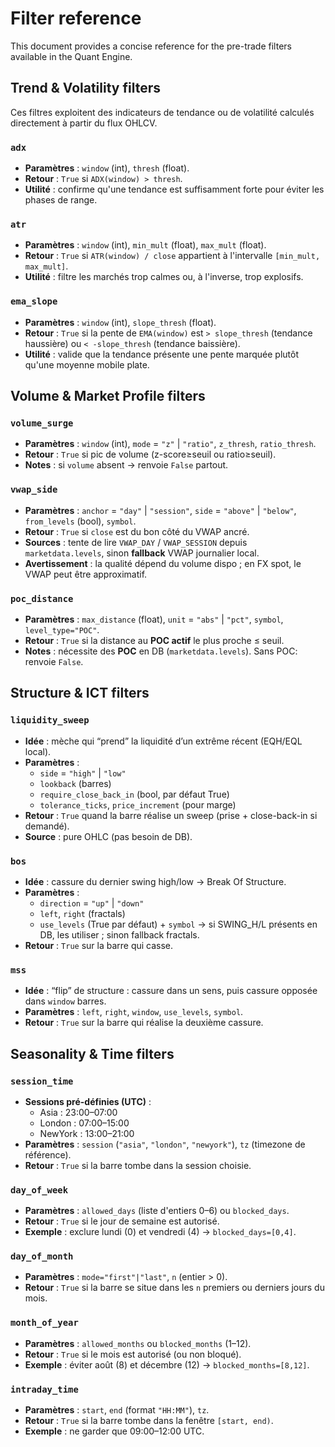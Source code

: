 # Filter reference

This document provides a concise reference for the pre-trade filters available in the Quant Engine.

## Trend & Volatility filters

Ces filtres exploitent des indicateurs de tendance ou de volatilité calculés directement à partir du flux OHLCV.

### `adx`
- **Paramètres** : `window` (int), `thresh` (float).
- **Retour** : `True` si `ADX(window) > thresh`.
- **Utilité** : confirme qu'une tendance est suffisamment forte pour éviter les phases de range.

### `atr`
- **Paramètres** : `window` (int), `min_mult` (float), `max_mult` (float).
- **Retour** : `True` si `ATR(window) / close` appartient à l'intervalle `[min_mult, max_mult]`.
- **Utilité** : filtre les marchés trop calmes ou, à l'inverse, trop explosifs.

### `ema_slope`
- **Paramètres** : `window` (int), `slope_thresh` (float).
- **Retour** : `True` si la pente de `EMA(window)` est `> slope_thresh` (tendance haussière) ou `< -slope_thresh` (tendance baissière).
- **Utilité** : valide que la tendance présente une pente marquée plutôt qu'une moyenne mobile plate.

## Volume & Market Profile filters

### `volume_surge`
- **Paramètres** : `window` (int), `mode` = `"z"` \| `"ratio"`, `z_thresh`, `ratio_thresh`.
- **Retour** : `True` si pic de volume (z-score≥seuil ou ratio≥seuil).
- **Notes** : si `volume` absent → renvoie `False` partout.

### `vwap_side`
- **Paramètres** : `anchor` = `"day"` \| `"session"`, `side` = `"above"` \| `"below"`, `from_levels` (bool), `symbol`.
- **Retour** : `True` si `close` est du bon côté du VWAP ancré.
- **Sources** : tente de lire `VWAP_DAY` / `VWAP_SESSION` depuis `marketdata.levels`, sinon **fallback** VWAP journalier local.
- **Avertissement** : la qualité dépend du volume dispo ; en FX spot, le VWAP peut être approximatif.

### `poc_distance`
- **Paramètres** : `max_distance` (float), `unit` = `"abs"` \| `"pct"`, `symbol`, `level_type="POC"`.
- **Retour** : `True` si la distance au **POC actif** le plus proche ≤ seuil.
- **Notes** : nécessite des **POC** en DB (`marketdata.levels`). Sans POC: renvoie `False`.

## Structure & ICT filters

### `liquidity_sweep`
- **Idée** : mèche qui “prend” la liquidité d’un extrême récent (EQH/EQL local).  
- **Paramètres** :  
  - `side` = `"high"` \| `"low"`  
  - `lookback` (barres)  
  - `require_close_back_in` (bool, par défaut True)  
  - `tolerance_ticks`, `price_increment` (pour marge)  
- **Retour** : `True` quand la barre réalise un sweep (prise + close-back-in si demandé).  
- **Source** : pure OHLC (pas besoin de DB).

### `bos`
- **Idée** : cassure du dernier swing high/low → Break Of Structure.  
- **Paramètres** :  
  - `direction` = `"up"` \| `"down"`  
  - `left`, `right` (fractals)  
  - `use_levels` (True par défaut) + `symbol` → si SWING_H/L présents en DB, les utiliser ; sinon fallback fractals.  
- **Retour** : `True` sur la barre qui casse.  

### `mss`
- **Idée** : “flip” de structure : cassure dans un sens, puis cassure opposée dans `window` barres.
- **Paramètres** : `left`, `right`, `window`, `use_levels`, `symbol`.
- **Retour** : `True` sur la barre qui réalise la deuxième cassure.

## Seasonality & Time filters

### `session_time`
- **Sessions pré-définies (UTC)** :
  - Asia : 23:00–07:00
  - London : 07:00–15:00
  - NewYork : 13:00–21:00
- **Paramètres** : `session` (`"asia"`, `"london"`, `"newyork"`), `tz` (timezone de référence).
- **Retour** : `True` si la barre tombe dans la session choisie.

### `day_of_week`
- **Paramètres** : `allowed_days` (liste d'entiers 0–6) ou `blocked_days`.
- **Retour** : `True` si le jour de semaine est autorisé.
- **Exemple** : exclure lundi (0) et vendredi (4) → `blocked_days=[0,4]`.

### `day_of_month`
- **Paramètres** : `mode="first"|"last"`, `n` (entier > 0).
- **Retour** : `True` si la barre se situe dans les `n` premiers ou derniers jours du mois.

### `month_of_year`
- **Paramètres** : `allowed_months` ou `blocked_months` (1–12).
- **Retour** : `True` si le mois est autorisé (ou non bloqué).
- **Exemple** : éviter août (8) et décembre (12) → `blocked_months=[8,12]`.

### `intraday_time`
- **Paramètres** : `start`, `end` (format `"HH:MM"`), `tz`.
- **Retour** : `True` si la barre tombe dans la fenêtre `[start, end)`.
- **Exemple** : ne garder que 09:00–12:00 UTC.
